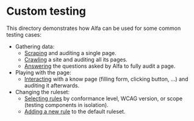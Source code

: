 # Custom testing

This directory demonstrates how Alfa can be used for some common testing cases:

- Gathering data:
  - [Scraping](scraping) and auditing a single page.
  - [Crawling](crawling) a site and auditing all its pages.
  - [Answering](answering) the questions asked by Alfa to fully audit a page.
- Playing with the page:
  - [Interacting](interacting) with a know page (filling form, clicking button, …) and auditing it afterwards.
- Changing the ruleset:
  - [Selecting rules](selecting) by conformance level, WCAG version, or scope (testing components in isolation).
  - [Adding a new rule](adding-rules) to the default ruleset.
  